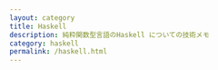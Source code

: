 ```yaml
---
layout: category
title: Haskell
description: 純粋関数型言語のHaskell についての技術メモ
category: haskell
permalink: /haskell.html
---
```

